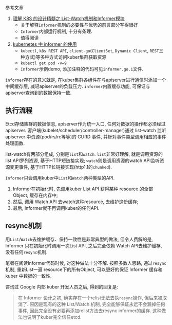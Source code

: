 参考文章

1. [理解 K8S 的设计精髓之 List-Watch机制和Informer模块](https://www.jianshu.com/p/234d27d5c1c1)
    - 关于解释`Informer`机制的必要性与优势的前言部分写得很好
    - `Informer`内部运行机制, 十分有条理.
    - 值得阅读
2. [kubernetes 中 informer 的使用](https://www.jianshu.com/p/1e2e686fe363)
    - `kubectl`, `k8s REST API`, `client-go`(`ClientSet`, `Dynamic Client`, `REST`三种方式)等多种方式访问kuber集群获取资源
    - `kubectl get pod -v=9`
    - `Informer`示例demo, 添加注释的代码可见`informer.go.1`文件.

`informer`存在的意义就是, 在kuber集群各组件在与apiserver进行通信时添加一个中间缓存层, 减轻apiserver的负载压力. `informer`内置缓存功能, 可保证与apiserver查询到的数据保持一致.

## 执行流程

Etcd存储集群的数据信息, apiserver作为统一入口, 任何对数据的操作都必须经过 apiserver. 客户端(kubelet/scheduler/controller-manager)通过 list-watch 监听 apiserver 中资源(pod/rs/rc等等)的 CURD 事件, 并针对事件类型调用相应的事件处理函数. 

list-watch有两部分组成, 分别是`list`和`watch`. `list`非常好理解, 就是调用资源的list API罗列资源, 基于HTTP短链接实现; `watch`则是调用资源的watch API监听资源变更事件, 基于HTTP长链接实现(http1.1的`chunked`).

`Informer`只会调用kuber中`List`和`Watch`两种类型的API. 

1. Informer在初始化时, 先调用kuber List API 获得某种 resource 的全部Object, 缓存在内存中; 
2. 然后, 调用 Watch API 去watch这种resource, 去维护这份缓存; 
3. 最后, Informer就不再调用kuber的任何API. 

## resync机制

用`List`/`Watch`去维护缓存、保持一致性是非常典型的做法, 但令人费解的是, Informer 只在初始化时调用一次List API, 之后完全依赖 Watch API去维护缓存, 没有任何`resync`机制. 

笔者在阅读Informer代码时候, 对这种做法十分不解. 按照多数人思路, 通过`resync`机制, 重新List一遍 resource下的所有Object, 可以更好的保证 Informer 缓存和 kuber 中数据的一致性. 

咨询过 Google 内部 kuber 开发人员之后, 得到的回复是:

> 在 Informer 设计之初, 确实存在一个relist无法去执`resync`操作, 但后来被取消了. 原因是现有的这种 List/Watch 机制, 完全能够保证永远不会漏掉任何事件, 因此完全没有必要再添加relist方法去resync informer的缓存. 这种做法也说明了kuber完全信任etcd. 
